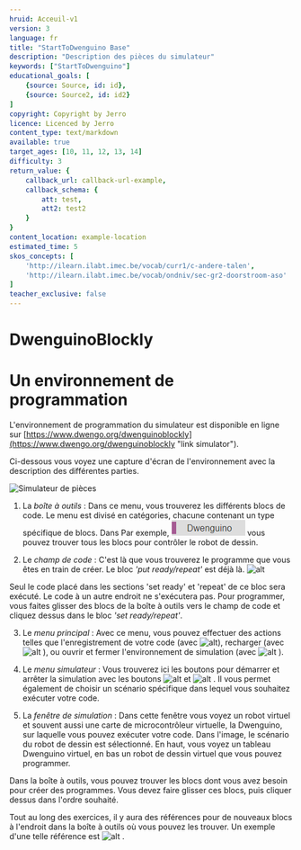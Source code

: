 ```yaml
---
hruid: Acceuil-v1
version: 3
language: fr
title: "StartToDwenguino Base"
description: "Description des pièces du simulateur"
keywords: ["StartToDwenguino"]
educational_goals: [
    {source: Source, id: id}, 
    {source: Source2, id: id2}
]
copyright: Copyright by Jerro
licence: Licenced by Jerro
content_type: text/markdown
available: true
target_ages: [10, 11, 12, 13, 14]
difficulty: 3
return_value: {
    callback_url: callback-url-example,
    callback_schema: {
        att: test,
        att2: test2
    }
}
content_location: example-location
estimated_time: 5
skos_concepts: [
    'http://ilearn.ilabt.imec.be/vocab/curr1/c-andere-talen', 
    'http://ilearn.ilabt.imec.be/vocab/ondniv/sec-gr2-doorstroom-aso'
]
teacher_exclusive: false
---
```

# DwenguinoBlockly
# Un environnement de programmation

L'environnement de programmation du simulateur est disponible en ligne sur [https://www.dwengo.org/dwenguinoblockly](https://www.dwengo.org/dwenguinoblockly "link simulator").

Ci-dessous vous voyez une capture d'écran de l'environnement avec la description des différentes parties.

![](embed/Image1.png "Simulateur de pièces")


1. La *boîte à outils* : Dans ce menu, vous trouverez les différents blocs de code. Le menu est divisé en catégories, chacune contenant un type spécifique de blocs. Dans
Par exemple, ![alt](embed/Afb2.png "Image Dwenguino") vous pouvez trouver tous les blocs pour contrôler le robot de dessin.

2. Le *champ de code* : C'est là que vous trouverez le programme que vous êtes en train de créer. Le bloc *'put ready/repeat'* est déjà là.
![alt](embed/Image3.png "Répétition prête pour l'ensemble d'images")

Seul le code placé dans les sections 'set ready' et 'repeat' de ce bloc sera exécuté. Le code à un autre endroit ne s'exécutera pas. Pour programmer, vous faites glisser des blocs de la boîte à outils vers le champ de code et cliquez dessus dans le bloc *'set ready/repeat'*.

3. Le *menu principal* : Avec ce menu, vous pouvez effectuer des actions telles que l'enregistrement de votre code (avec
![alt](embed/Image4.png "Téléchargement d'images")), recharger (avec
![alt](embed/Image5.png "Téléchargement d'images")
), ou ouvrir et fermer l'environnement de simulation (avec
![alt](embed/Image6.png "Environnement de simulation d'images")
).

4. Le *menu simulateur* : Vous trouverez ici les boutons pour démarrer et arrêter la simulation avec les boutons
![alt](embed/Image7.png "Lecture d'images")
 et
![alt](embed/Image8.png "Image Stop")
. Il vous permet également de choisir un scénario spécifique dans lequel vous souhaitez exécuter votre code.

5. La *fenêtre de simulation* : Dans cette fenêtre vous voyez un robot virtuel et souvent aussi une carte de microcontrôleur virtuelle, la Dwenguino, sur laquelle vous pouvez exécuter votre code. Dans l'image, le scénario du robot de dessin est sélectionné. En haut, vous voyez un tableau Dwenguino virtuel, en bas un robot de dessin virtuel que vous pouvez programmer.


Dans la boîte à outils, vous pouvez trouver les blocs dont vous avez besoin pour créer des programmes. Vous devez faire glisser ces blocs, puis cliquer dessus dans l'ordre souhaité.

Tout au long des exercices, il y aura des références pour de nouveaux blocs à l'endroit dans la boîte à outils où vous pouvez les trouver. Un exemple d'une telle référence est ![alt](embed/Image2.png "Image Dwenguino") .